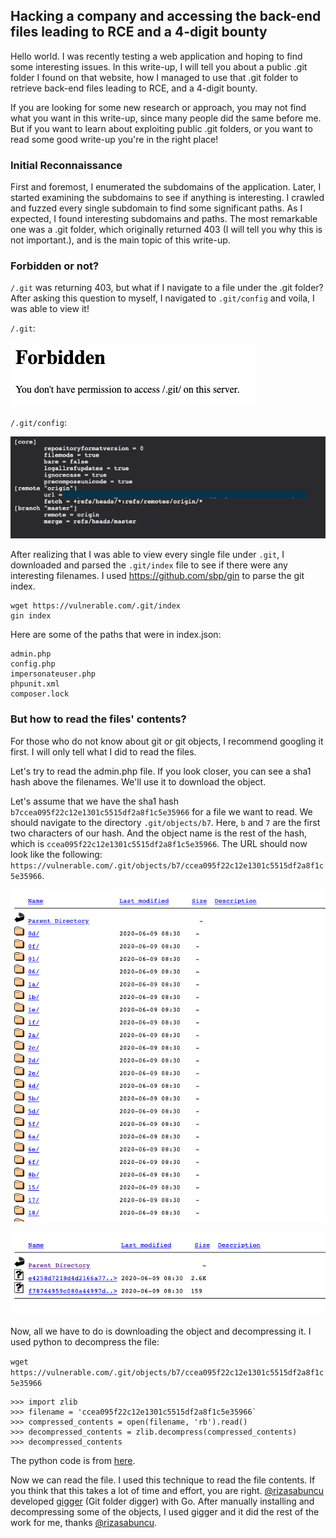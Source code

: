 ## Hacking a company and accessing the back-end files leading to RCE and a 4-digit bounty

Hello world. I was recently testing a web application and hoping to find some interesting issues. In this write-up, I will tell you about a public .git folder I found on that website, how I managed to use that .git folder to retrieve back-end files leading to RCE, and a 4-digit bounty.

If you are looking for some new research or approach, you may not find what you want in this write-up, since many people did the same before me. But if you want to learn about exploiting public .git folders, or you want to read some good write-up you're in the right place!

### Initial Reconnaissance
First and foremost, I enumerated the subdomains of the application. Later, I started examining the subdomains to see if anything is interesting. I crawled and fuzzed every single subdomain to find some significant paths. As I expected, I found interesting subdomains and paths. The most remarkable one was a .git folder, which originally returned 403 (I will tell you why this is not important.), and is the main topic of this write-up. 

### Forbidden or not?
`/.git` was returning 403, but what if I navigate to a file under the .git folder? After asking this question to myself, I navigated to `.git/config` and voila, I was able to view it! 

`/.git`:

![.git returns 403](../en/git-403.png)

`/.git/config`:

![.git/config is readable](../en/git-config.png)

After realizing that I was able to view every single file under `.git`, I downloaded and parsed the `.git/index` file to see if there were any interesting filenames. I used https://github.com/sbp/gin to parse the git index. 

```
wget https://vulnerable.com/.git/index
gin index
```

Here are some of the paths that were in index.json:

```
admin.php
config.php
impersonateuser.php
phpunit.xml
composer.lock
```

### But how to read the files' contents? 

For those who do not know about git or git objects, I recommend googling it first. I will only tell what I did to read the files.

Let's try to read the admin.php file. If you look closer, you can see a sha1 hash above the filenames. We'll use it to download the object.

Let's assume that we have the sha1 hash `b7ccea095f22c12e1301c5515df2a8f1c5e35966` for a file we want to read. We should navigate to the directory `.git/objects/b7`. Here, `b` and `7` are the first two characters of our hash. And the object name is the rest of the hash, which is `ccea095f22c12e1301c5515df2a8f1c5e35966`. The URL should now look like the following: `https://vulnerable.com/.git/objects/b7/ccea095f22c12e1301c5515df2a8f1c5e35966`.

![git objects folder](../en/objects.png)

![git objects](../en/objects2.png)


Now, all we have to do is downloading the object and decompressing it. I used python to decompress the file:

`wget https://vulnerable.com/.git/objects/b7/ccea095f22c12e1301c5515df2a8f1c5e35966`

```
>>> import zlib
>>> filename = 'ccea095f22c12e1301c5515df2a8f1c5e35966` 
>>> compressed_contents = open(filename, 'rb').read()
>>> decompressed_contents = zlib.decompress(compressed_contents)
>>> decompressed_contents
``` 

The python code is from [here](https://matthew-brett.github.io/curious-git/reading_git_objects.html).

Now we can read the file. I used this technique to read the file contents. If you think that this takes a lot of time and effort, you are right. [@rizasabuncu](https://twitter.com/rizasabuncu) developed [gigger](https://github.com/riza/gigger) (Git folder digger)  with Go. After manually installing and decompressing some of the objects, I used gigger and it did the rest of the work for me, thanks [@rizasabuncu](https://twitter.com/rizasabuncu). 


